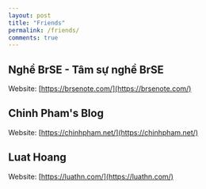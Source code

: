 ```yaml
---
layout: post
title: "Friends"
permalink: /friends/
comments: true
---
```


## Nghề BrSE - Tâm sự nghề BrSE
Website: [https://brsenote.com/](https://brsenote.com/)

## Chinh Pham's Blog
Website: [https://chinhpham.net/](https://chinhpham.net/)

## Luat Hoang
Website: [https://luathn.com/](https://luathn.com/)
